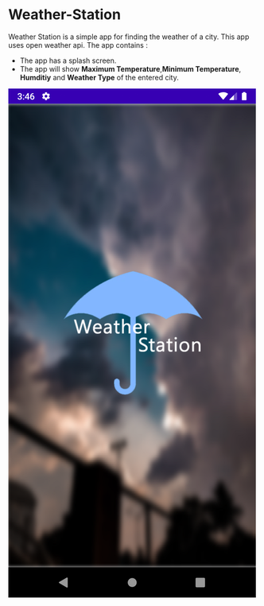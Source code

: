 # Weather-Station

Weather Station is a simple app for finding the weather of a city. This app uses open weather api. The app contains :
- The app has a splash screen.
- The app will show **Maximum Temperature**,**Minimum Temperature**, **Humditiy** and **Weather Type** of the entered city.

<img src="splash.png">
<!--stackedit_data:
eyJoaXN0b3J5IjpbLTE2MTg1NzI4NTEsNzU2NjYyODc3LDE5OD
Y2NTQ2NjZdfQ==
-->